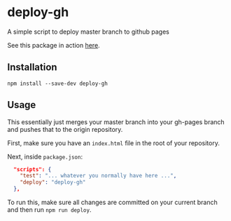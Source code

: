 # deploy-gh

A simple script to deploy master branch to github pages

See this package in action [here](https://nfischer.github.io/deploy-gh).

## Installation

```
npm install --save-dev deploy-gh
```

## Usage

This essentially just merges your master branch into your gh-pages branch and
pushes that to the origin repository.

First, make sure you have an `index.html` file in the root of your repository.

Next, inside `package.json`:

```json
  "scripts": {
    "test": "... whatever you normally have here ...",
    "deploy": "deploy-gh"
  },
```

To run this, make sure all changes are committed on your current branch and then
run `npm run deploy`.
